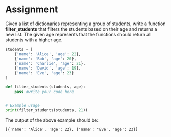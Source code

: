 # Assignment

Given a list of dictionaries representing a group of students, write a function **filter_students** that filters the students based on their age and returns a new list. The given age represents that the functions should return all students with a higher age.

```python
students = [
    {'name': 'Alice', 'age': 22},
    {'name': 'Bob', 'age': 20},
    {'name': 'Charlie', 'age': 21},
    {'name': 'David', 'age': 19},
    {'name': 'Eve', 'age': 23}
]

def filter_students(students, age):
    pass #write your code here


# Example usage
print(filter_students(students, 21))
```
The output of the above example should be:

```output
[{'name': 'Alice', 'age': 22}, {'name': 'Eve', 'age': 23}]
```

